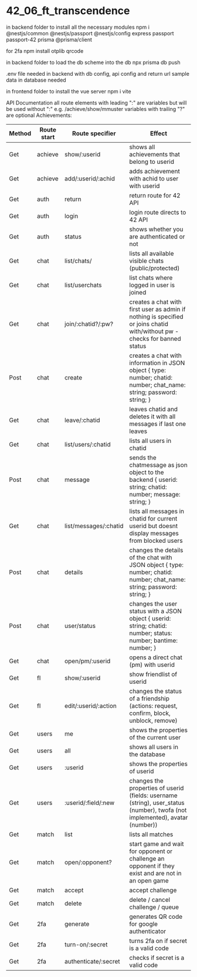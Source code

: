 # 42_06_ft_transcendence

in backend folder to install all the necessary modules
npm i @nestjs/common @nestjs/passport @nestjs/config express passport passport-42 prisma @prisma/client

for 2fa
npm install otplib qrcode

in backend folder to load the db scheme into the db
npx prisma db push

.env file needed in backend with db config, api config and return url
sample data in database needed

in frontend folder to install the vue server
npm i vite





API Documentation
all route elements with leading ":" are variables but will be used without ":"
e.g. /achieve/show/mmuster
variables with trailing "?" are optional
Achievements:

| Method | Route start | Route specifier | Effect |
|-|-|-|-|
| Get | achieve | show/:userid | shows all achievements that belong to userid |
| Get | achieve | add/:userid/:achid | adds achievement with achid to user with userid | 
| Get | auth | return | return route for 42 API |
| Get | auth | login | login route directs to 42 API |
| Get | auth | status | shows whether you are authenticated or not |
| Get | chat | list/chats/ | lists all available visible chats (public/protected) |
| Get | chat | list/userchats | list chats where logged in user is joined |
| Get | chat | join/:chatid?/:pw? | creates a chat with first user as admin if nothing is specified or joins chatid with/without pw - checks for banned status |
| Post | chat | create | creates a chat with information in JSON object { type: number; chatid: number; chat_name: string; password: string; } |
| Get | chat | leave/:chatid | leaves chatid and deletes it with all messages if last one leaves |
| Get | chat | list/users/:chatid | lists all users in chatid |
| Post | chat | message | sends the chatmessage as json object to the backend { userid: string; chatid: number; message: string; }|
| Get | chat | list/messages/:chatid | lists all messages in chatid for current userid but doesnt display messages from blocked users|
| Post | chat | details | changes the details of the chat with JSON object { type: number; chatid: number; chat_name: string; password: string; } |
| Post | chat | user/status | changes the user status with a JSON object { userid: string; chatid: number;  status: number;	bantime: number; } |
| Get | chat | open/pm/:userid | opens a direct chat (pm) with userid |
| Get | fl | show/:userid | show friendlist of userid |
| Get | fl | edit/:userid/:action | changes the status of a friendship (actions: request, confirm, block, unblock, remove) |
| Get | users | me | shows the properties of the current user |
| Get | users | all | shows all users in the database |
| Get | users | :userid | shows the properties of userid |
| Get | users | :userid/:field/:new | changes the properties of userid (fields: username (string), user_status (number), twofa (not implemented), avatar (number)) |
| Get | match | list | lists all matches |
| Get | match | open/:opponent? | start game and wait for opponent or challenge an opponent if they exist and are not in an open game |
| Get | match | accept | accept challenge |
| Get | match | delete | delete / cancel challenge / queue |
| Get | 2fa | generate | generates QR code for google authenticator
| Get | 2fa | turn-on/:secret | turns 2fa on if secret is a valid code
| Get | 2fa | authenticate/:secret | checks if secret is a valid code
